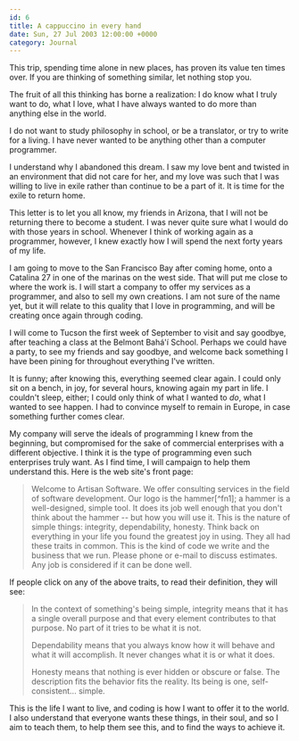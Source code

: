 ```yaml
---
id: 6
title: A cappuccino in every hand
date: Sun, 27 Jul 2003 12:00:00 +0000
category: Journal
---
```


This trip, spending time alone in new places, has proven its value ten
times over.  If you are thinking of something similar, let nothing stop
you.

The fruit of all this thinking has borne a realization: I do know what I
truly want to do, what I love, what I have always wanted to do more than
anything else in the world.

I do not want to study philosophy in school, or be a translator, or try
to write for a living.  I have never wanted to be anything other than a
computer programmer.

I understand why I abandoned this dream.  I saw my love bent and twisted
in an environment that did not care for her, and my love was such that I
was willing to live in exile rather than continue to be a part of it.
It is time for the exile to return home.

This letter is to let you all know, my friends in Arizona, that I will
not be returning there to become a student.  I was never quite sure what
I would do with those years in school.  Whenever I think of working
again as a programmer, however, I knew exactly how I will spend the next
forty years of my life.

I am going to move to the San Francisco Bay after coming home, onto a
Catalina 27 in one of the marinas on the west side.  That will put me
close to where the work is.  I will start a company to offer my services
as a programmer, and also to sell my own creations.  I am not sure of
the name yet, but it will relate to this quality that I love in
programming, and will be creating once again through coding.

I will come to Tucson the first week of September to visit and say
goodbye, after teaching a class at the Belmont Bahá'í School.  Perhaps
we could have a party, to see my friends and say goodbye, and welcome
back something I have been pining for throughout everything I've
written.

It is funny; after knowing this, everything seemed clear again.  I could
only sit on a bench, in joy, for several hours, knowing again my part in
life.  I couldn't sleep, either; I could only think of what I wanted to
*do*, what I wanted to see happen.  I had to convince myself to remain in
Europe, in case something further comes clear.

My company will serve the ideals of programming I knew from the
beginning, but compromised for the sake of commercial enterprises with a
different objective.  I think it is the type of programming even such
enterprises truly want.  As I find time, I will campaign to help them
understand this.  Here is the web site's front page:

> Welcome to Artisan Software.  We offer consulting services in the
> field of software development.  Our logo is the hammer[^fn1]; a hammer is
> a well-designed, simple tool.  It does its job well enough that you
> don't think about the hammer -- but how you will use it.  This is the
> nature of simple things: integrity, dependability, honesty.  Think
> back on everything in your life you found the greatest joy in using.
> They all had these traits in common.  This is the kind of code we
> write and the business that we run.  Please phone or e-mail to discuss
> estimates.  Any job is considered if it can be done well.

If people click on any of the above traits, to read their definition,
they will see:

> In the context of something's being simple, integrity means that it
> has a single overall purpose and that every element contributes to
> that purpose.  No part of it tries to be what it is not.
> 
> Dependability means that you always know how it will behave and what
> it will accomplish.  It never changes what it is or what it does.
> 
> Honesty means that nothing is ever hidden or obscure or false.  The
> description fits the behavior fits the reality.  Its being is one,
> self-consistent... simple.

This is the life I want to live, and coding is how I want to offer it to
the world.  I also understand that everyone wants these things, in their
soul, and so I aim to teach them, to help them see this, and to find the
ways to achieve it.


